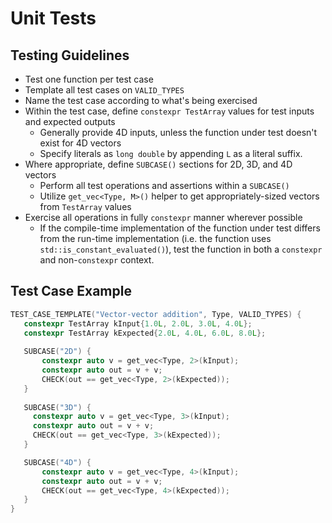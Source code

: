# Unit Tests

## Testing Guidelines
* Test one function per test case
* Template all test cases on `VALID_TYPES`
* Name the test case according to what's being exercised
* Within the test case, define `constexpr TestArray` values for test inputs and expected outputs
    * Generally provide 4D inputs, unless the function under test doesn't exist for 4D vectors
    * Specify literals as `long double` by appending `L` as a literal suffix.
* Where appropriate, define `SUBCASE()` sections for 2D, 3D, and 4D vectors
    * Perform all test operations and assertions within a `SUBCASE()`
    * Utilize `get_vec<Type, M>()` helper to get appropriately-sized vectors from `TestArray` values
* Exercise all operations in fully `constexpr` manner wherever possible
    * If the compile-time implementation of the function under test differs from the run-time 
      implementation (i.e. the function uses `std::is_constant_evaluated()`), test the function 
      in both a `constexpr` and non-`constexpr` context.
      
## Test Case Example
```C++
TEST_CASE_TEMPLATE("Vector-vector addition", Type, VALID_TYPES) {
   constexpr TestArray kInput{1.0L, 2.0L, 3.0L, 4.0L};
   constexpr TestArray kExpected{2.0L, 4.0L, 6.0L, 8.0L};
   
   SUBCASE("2D") {
       constexpr auto v = get_vec<Type, 2>(kInput);
       constexpr auto out = v + v;
       CHECK(out == get_vec<Type, 2>(kExpected));
   }
   
   SUBCASE("3D") {
     constexpr auto v = get_vec<Type, 3>(kInput);
     constexpr auto out = v + v;
     CHECK(out == get_vec<Type, 3>(kExpected));
   }

   SUBCASE("4D") {
       constexpr auto v = get_vec<Type, 4>(kInput);
       constexpr auto out = v + v;
       CHECK(out == get_vec<Type, 4>(kExpected));
   }
}
```
